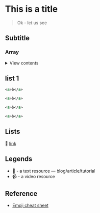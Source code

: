 # This is a title

> Ok - let us see

## Subtitle

### Array

<details>
<summary>View contents</summary>
  
* [list 1](#list-1)
* list 2

* [Lists](#lists)
</details>

## list 1

``` xml
<a>b</a>
```

``` xml
<a>b</a>
```


``` xml
<a>b</a>
```


``` xml
<a>b</a>
```


























## Lists

:memo: [link](https://google.com)


## Legends

* :memo: - a text resource — blog/article/tutorial
* :video_camera: - a video resource 

## Reference

* [Emoji cheat sheet](https://www.webpagefx.com/tools/emoji-cheat-sheet/)
